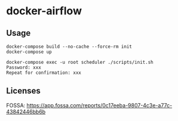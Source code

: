 # docker-airflow
## Usage
```
docker-compose build --no-cache --force-rm init
docker-compose up

docker-compose exec -u root scheduler ./scripts/init.sh
Password: xxx
Repeat for confirmation: xxx
```

## Licenses
FOSSA: https://app.fossa.com/reports/0c17eeba-9807-4c3e-a77c-43842446bb6b
